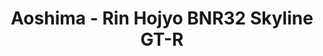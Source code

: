 ---
layout: product
title: "Aoshima - Rin Hojyo BNR32 Skyline GT-R"
price: "TBA" 
desc: "N/A"
img_path: "/assets/img/AO11577.webp"
brand: "N/A"
available: false
special_offer: false
new: false
soon: false
cat: "010000"
subcat: "013700"
subsubcat: "0N/A"
sifra: "AO11577"
popular: false
---